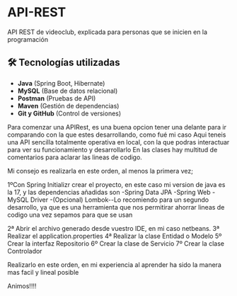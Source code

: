# API-REST
API REST de videoclub, explicada para personas que se inicien en la programación
## 🛠️ Tecnologías utilizadas

- **Java** (Spring Boot, Hibernate)
- **MySQL** (Base de datos relacional)
- **Postman** (Pruebas de API)
- **Maven** (Gestión de dependencias)
- **Git y GitHub** (Control de versiones)

Para comenzar una APIRest, es una buena opcion tener una delante para ir comparando con la que estes desarrollando, como fué mi caso
Aqui teneis una API sencilla totalmente operativa en local, con la que podras interactuar para ver su funcionamiento y desarrollarlo
En las clases hay multitud de comentarios para aclarar las lineas de codigo.

Mi consejo es realizarla en este orden, al menos la primera vez;

1ºCon Spring Initializr crear el proyecto, en este caso mi version de java es la 17, y las dependencias añadidas son 
-Spring Data JPA 
-Spring Web 
-MySQL Driver
-(Opcional) Lombok--Lo recomiendo para un segundo desarrollo, ya que es una herramienta que nos permitirar ahorrar lineas de codigo una vez sepamos para que se usan

2ª Abrir el archivo generado desde vuestro IDE, en mi caso netbeans.
3ª Realizar el application.properties
4ª Realizar la clase Entidad o Modelo
5º Crear la interfaz Repositorio
6º Crear la clase de Servicio
7º Crear la clase Controlador

Realizarlo en este orden, en mi experiencia al aprender ha sido la manera mas facil y lineal posible

Animos!!!!
